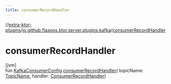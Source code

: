 ```yaml
---
title: consumerRecordHandler
---
```


//[extra-ktor-plugins](../../index.md)/[io.github.flaxoos.ktor.server.plugins.kafka](index.md)/[consumerRecordHandler](consumer-record-handler.md)

# consumerRecordHandler

[jvm]\
fun [KafkaConsumerConfig](-kafka-consumer-config/index.md).[consumerRecordHandler](consumer-record-handler.md)(
topicName: [TopicName](-topic-name/index.md), handler: [ConsumerRecordHandler](-consumer-record-handler/index.md))




